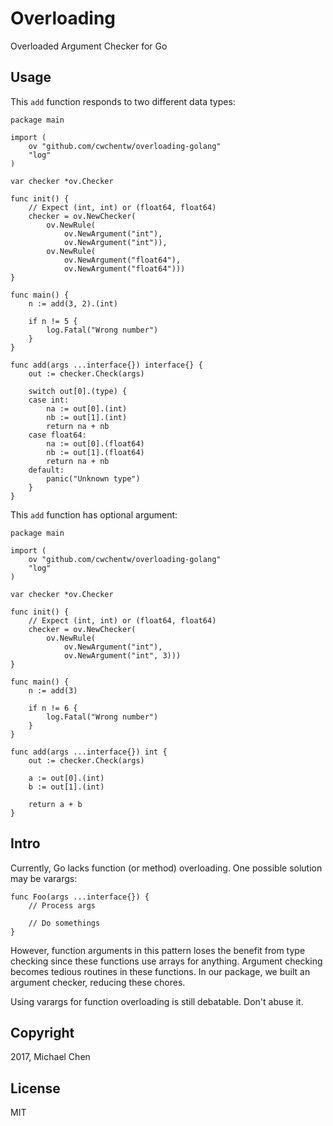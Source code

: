 # Overloading

Overloaded Argument Checker for Go

## Usage

This ``add`` function responds to two different data types:

```
package main

import (
	ov "github.com/cwchentw/overloading-golang"
	"log"
)

var checker *ov.Checker

func init() {
	// Expect (int, int) or (float64, float64)
	checker = ov.NewChecker(
		ov.NewRule(
			ov.NewArgument("int"),
			ov.NewArgument("int")),
		ov.NewRule(
			ov.NewArgument("float64"),
			ov.NewArgument("float64")))
}

func main() {
	n := add(3, 2).(int)

	if n != 5 {
		log.Fatal("Wrong number")
	}
}

func add(args ...interface{}) interface{} {
	out := checker.Check(args)

	switch out[0].(type) {
	case int:
		na := out[0].(int)
		nb := out[1].(int)
		return na + nb
	case float64:
		na := out[0].(float64)
		nb := out[1].(float64)
		return na + nb
	default:
		panic("Unknown type")
	}
}
```

This ``add`` function has optional argument:

```
package main

import (
	ov "github.com/cwchentw/overloading-golang"
	"log"
)

var checker *ov.Checker

func init() {
	// Expect (int, int) or (float64, float64)
	checker = ov.NewChecker(
		ov.NewRule(
			ov.NewArgument("int"),
			ov.NewArgument("int", 3)))
}

func main() {
	n := add(3)

	if n != 6 {
		log.Fatal("Wrong number")
	}
}

func add(args ...interface{}) int {
	out := checker.Check(args)

	a := out[0].(int)
	b := out[1].(int)

	return a + b
}

```

## Intro

Currently, Go lacks function (or method) overloading. One possible solution may be varargs:

```
func Foo(args ...interface{}) {
    // Process args
    
    // Do somethings
}
```

However, function arguments in this pattern loses the benefit from type checking since these functions use arrays for anything. Argument checking becomes tedious routines in these functions. In our package, we built an argument checker, reducing these chores.

Using varargs for function overloading is still debatable. Don't abuse it.

## Copyright

2017, Michael Chen

## License

MIT